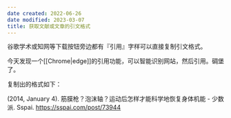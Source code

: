 ```yaml
---
date created: 2022-06-26
date modified: 2023-03-07
title: 获取文献或文章的引文格式
---
```


谷歌学术或知网等下载按钮旁边都有『引用』字样可以直接复制引文格式。

今天发现一个[[Chrome|edge]]的引用功能，可以智能识别网站，然后引用。碉堡了。

复制出的格式如下：

(2014, January 4). 筋膜枪？泡沫轴？运动后怎样才能科学地恢复身体机能 - 少数派. Sspai. <https://sspai.com/post/73944>

